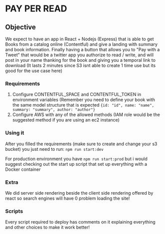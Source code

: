 # PAY PER READ

## Objective

We expect to have an app in React + Nodejs (Express) that is able to get Books from a catalog online (Contentful) and give a landing with summary and book information. Finally having a button that allows you to "Pay with a Tweet" that would be a twitter app you authorize to read / write, and will post in your name thanking for the book and giving you a temporal link to download (It lasts 2 minutes since S3 isnt able to create 1 time use but its good for the use case here)

### Requirements

1. Configure CONTENTFUL\_SPACE and CONTENTFUL\_TOKEN in environment variables (Remember you need to define your book with the same model structure that is expected `{id: "id", name: "name", summary: "summary", author: "author"}`
2. Configure AWS with any of the allowed methods (IAM role would be the suggested method if you are using an ec2 instance)

### Using it

After you filled the requirements (make sure to create and change your s3 bucket) you just need to run:
`npm run start:dev`

For production environment you have `npm run start:prod` but i would suggest checking out the start up script that set up everything with a Docker container


### Extra

We did server side rendering beside the client side rendering offered by react so search engines will have 0 problem loading the site!

### Scripts

Every script required to deploy has comments on it explaining everything and other choices to make it work better!
